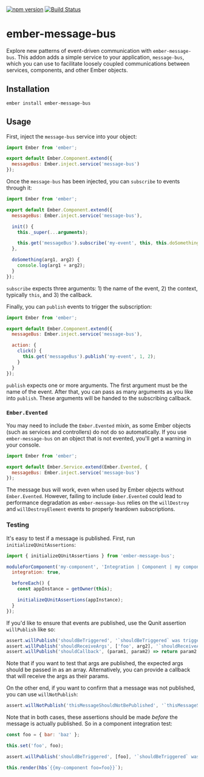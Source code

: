 [![npm version](https://badge.fury.io/js/ember-message-bus.svg)](https://badge.fury.io/js/ember-message-bus)
[![Build Status](https://travis-ci.org/null-null-null/ember-message-bus.svg?branch=master)](https://travis-ci.org/null-null-null/ember-message-bus)

# ember-message-bus

Explore new patterns of event-driven communication with `ember-message-bus`. This addon adds a simple service to your application, `message-bus`, which you can use to facilitate loosely coupled communications between services, components, and other Ember objects.

## Installation

`ember install ember-message-bus`

## Usage

First, inject the `message-bus` service into your object:

```js
import Ember from 'ember';

export default Ember.Component.extend({
  messageBus: Ember.inject.service('message-bus')
});
```

Once the `message-bus` has been injected, you can `subscribe` to events through it:

```js
import Ember from 'ember';

export default Ember.Component.extend({
  messageBus: Ember.inject.service('message-bus'),

  init() {
    this._super(...arguments);

    this.get('messageBus').subscribe('my-event', this, this.doSomething);
  },

  doSomething(arg1, arg2) {
    console.log(arg1 + arg2);
  }
});
```

`subscribe` expects three arguments: 1) the name of the event, 2) the context, typically `this`, and 3) the callback.

Finally, you can `publish` events to trigger the subscription:

```js
import Ember from 'ember';

export default Ember.Component.extend({
  messageBus: Ember.inject.service('message-bus'),

  action: {
    click() {
      this.get('messageBus').publish('my-event', 1, 2);
    }
  }
});
```

`publish` expects one or more arguments. The first argument must be the name of the event. After that, you can pass as many arguments as you like into `publish`. These arguments will be handed to the subscribing callback.

### `Ember.Evented`

You may need to include the `Ember.Evented` mixin, as some Ember objects (such as services and controllers) do not do so automatically. If you use `ember-message-bus` on an object that is not evented, you'll get a warning in your console.

```js
import Ember from 'ember';

export default Ember.Service.extend(Ember.Evented, {
  messageBus: Ember.inject.service('message-bus')
});
```

The message bus will work, even when used by Ember objects without `Ember.Evented`. However, failing to include `Ember.Evented` could lead to performance degradation as `ember-message-bus` relies on the `willDestroy` and `willDestroyElement` events to properly teardown subscriptions.

### Testing

It's easy to test if a message is published. First, run `initializeQUnitAssertions`:

```js
import { initializeQUnitAssertions } from 'ember-message-bus';

moduleForComponent('my-component', 'Integration | Component | my component', {
  integration: true,

  beforeEach() {
    const appInstance = getOwner(this);

    initializeQUnitAssertions(appInstance);
  }
});
```

If you'd like to ensure that events are published, use the Qunit assertion `willPublish` like so:

```js
assert.willPublish('shouldBeTriggered', '`shouldBeTriggered` was triggered');
assert.willPublish('shouldReceiveArgs', ['foo', arg2], '`shouldReceiveArgs` received the correct args');
assert.willPublish('shouldCallback', (param1, param2) => return param2 === arg2, '`shouldCallback` tested with callback');
```

Note that if you want to test that args are published, the expected args should be passed in as an array. Alternatively, you can provide a callback that will receive the args as their params.

On the other end, if you want to confirm that a message was not published, you can use `willNotPublish`:

```js
assert.willNotPublish('thisMessageShouldNotBePublished', '`thisMessageShouldNotBePublished` was not published');
```

Note that in both cases, these assertions should be made _before_ the message is actually published. So in a component integration test:

```js
const foo = { bar: 'baz' };

this.set('foo', foo);

assert.willPublish('shouldBeTriggered', [foo], '`shouldBeTriggered` was triggered');

this.render(hbs`{{my-component foo=foo}}`);
```
